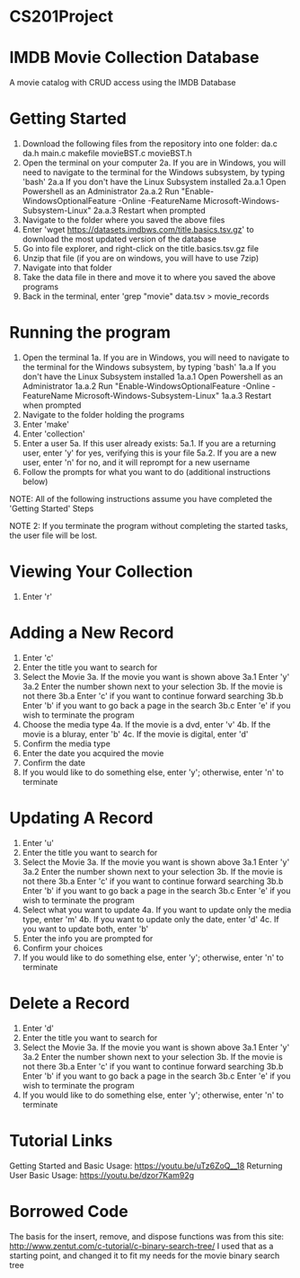 # CS201Project
# IMDB Movie Collection Database
A movie catalog with CRUD access using the IMDB Database

# Getting Started
1. Download the following files from the repository into one folder:
	da.c
	da.h
	main.c
	makefile
	movieBST.c
	movieBST.h
2. Open the terminal on your computer
	2a. If you are in Windows, you will need to navigate to the terminal for the Windows subsystem, by typing 'bash'
		2a.a If you don't have the Linux Subsystem installed
			2a.a.1 Open Powershell as an Administrator
			2a.a.2 Run "Enable-WindowsOptionalFeature -Online -FeatureName Microsoft-Windows-Subsystem-Linux"
			2a.a.3 Restart when prompted
3. Navigate to the folder where you saved the above files
4. Enter 'wget https://datasets.imdbws.com/title.basics.tsv.gz' to download the most updated version of the database
5. Go into file explorer, and right-click on the title.basics.tsv.gz file
6. Unzip that file (if you are on windows, you will have to use 7zip)
7. Navigate into that folder
8. Take the data file in there and move it to where you saved the above programs
9. Back in the terminal, enter 'grep "movie" data.tsv > movie_records

# Running the program
1. Open the terminal
	1a. If you are in Windows, you will need to navigate to the terminal for the Windows subsystem, by typing 'bash'
		1a.a If you don't have the Linux Subsystem installed
			1a.a.1 Open Powershell as an Administrator
			1a.a.2 Run "Enable-WindowsOptionalFeature -Online -FeatureName Microsoft-Windows-Subsystem-Linux"
			1a.a.3 Restart when prompted
2. Navigate to the folder holding the programs
3. Enter 'make'
4. Enter 'collection'
5. Enter a user
	5a. If this user already exists:
		5a.1. If you are a returning user, enter 'y' for yes, verifying this is your file
		5a.2. If you are a new user, enter 'n' for no, and it will reprompt for a new username
6. Follow the prompts for what you want to do (additional instructions below)

NOTE: All of the following instructions assume you have completed the 'Getting Started' Steps

NOTE 2: If you terminate the program without completing the started tasks, the user file will be lost.

# Viewing Your Collection
1. Enter 'r'

# Adding a New Record
1. Enter 'c'
2. Enter the title you want to search for
3. Select the Movie
	3a. If the movie you want is shown above
		3a.1 Enter 'y'
		3a.2 Enter the number shown next to your selection
	3b. If the movie is not there
		3b.a Enter 'c' if you want to continue forward searching
		3b.b Enter 'b' if you want to go back a page in the search
		3b.c Enter 'e' if you wish to terminate the program
4. Choose the media type
	4a. If the movie is a dvd, enter 'v'
	4b. If the movie is a bluray, enter 'b'
	4c. If the movie is digital, enter 'd'
5. Confirm the media type
6. Enter the date you acquired the movie
7. Confirm the date
8. If you would like to do something else, enter 'y'; otherwise, enter 'n' to terminate

# Updating A Record
1. Enter 'u'
2. Enter the title you want to search for
3. Select the Movie
	3a. If the movie you want is shown above
		3a.1 Enter 'y'
		3a.2 Enter the number shown next to your selection
	3b. If the movie is not there
		3b.a Enter 'c' if you want to continue forward searching
		3b.b Enter 'b' if you want to go back a page in the search
		3b.c Enter 'e' if you wish to terminate the program
4. Select what you want to update
	4a. If you want to update only the media type, enter 'm'
	4b. If you want to update only the date, enter 'd'
	4c. If you want to update both, enter 'b'
5. Enter the info you are prompted for
6. Confirm your choices
7. If you would like to do something else, enter 'y'; otherwise, enter 'n' to terminate

# Delete a Record
1. Enter 'd'
2. Enter the title you want to search for
3. Select the Movie
	3a. If the movie you want is shown above
		3a.1 Enter 'y'
		3a.2 Enter the number shown next to your selection
	3b. If the movie is not there
		3b.a Enter 'c' if you want to continue forward searching
		3b.b Enter 'b' if you want to go back a page in the search
		3b.c Enter 'e' if you wish to terminate the program
4. If you would like to do something else, enter 'y'; otherwise, enter 'n' to terminate

# Tutorial Links
Getting Started and Basic Usage: https://youtu.be/uTz6ZoQ__18
Returning User Basic Usage: https://youtu.be/dzor7Kam92g

# Borrowed Code
The basis for the insert, remove, and dispose functions was from this site: http://www.zentut.com/c-tutorial/c-binary-search-tree/
I used that as a starting point, and changed it to fit my needs for the movie binary search tree

